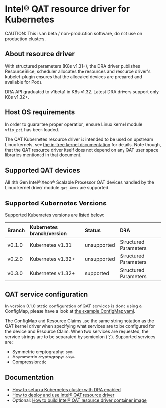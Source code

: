 # Intel® QAT resource driver for Kubernetes

CAUTION: This is an beta / non-production software, do not use on production clusters.

## About resource driver

With structured parameters (K8s v1.31+), the DRA driver publishes ResourceSlice, scheduler allocates
the resources and resource driver's kubelet-plugin ensures that the allocated devices are prepared
and available for Pods.

DRA API graduated to v1beta1 in K8s v1.32. Latest DRA drivers support only K8s v1.32+.

## Host OS requirements

In order to guarantee proper operation, ensure Linux kernel module `vfio_pci` has been loaded.

The QAT Kubernetes resource driver is intended to be used on upstream Linux kernels,
see [the in-tree kernel documentation](https://intel.github.io/quickassist/RN/In-Tree/in_tree_firmware_RN.html)
for details. Note though, that the QAT resource driver itself does not depend on
any QAT user space libraries mentioned in that document.

## Supported QAT devices

All 4th Gen Intel® Xeon® Scalable Processor QAT devices handled by the Linux kernel
driver module `qat_4xxx` are supported.

## Supported Kubernetes Versions

Supported Kubernetes versions are listed below:

| Branch            | Kubernetes branch/version       | Status      | DRA                            |
|:------------------|:--------------------------------|:------------|:-------------------------------|
| v0.1.0            | Kubernetes v1.31                | unsupported | Structured Parameters          |
| v0.2.0            | Kubernetes v1.32+               | unsupported | Structured Parameters          |
| v0.3.0            | Kubernetes v1.32+               | supported   | Structured Parameters          |

## QAT service configuration

In version 0.1.0 static configuration of QAT services is done using a ConfigMap,
please have a look at
[the example ConfigMap yaml](../../deployments/qat/examples/intel-qat-resource-driver-configuration.yaml).

The ConfigMap and Resource Claims use the same string notation as the QAT kernel
driver when specifying what services are to be configured for the device and Resource
Claim. When two services are requested, the service strings are to be separated by
semicolon (';'). Supported services are:
* Symmetric cryptography: `sym`
* Asymmetric cryptograpy: `asym`
* Compression: `dc`

## Documentation

- [How to setup a Kubernetes cluster with DRA enabled](../CLUSTER_SETUP.md)
- [How to deploy and use Intel® QAT resource driver](USAGE.md)
- Optional: [How to build Intel® QAT resource driver container image](BUILD.md)

